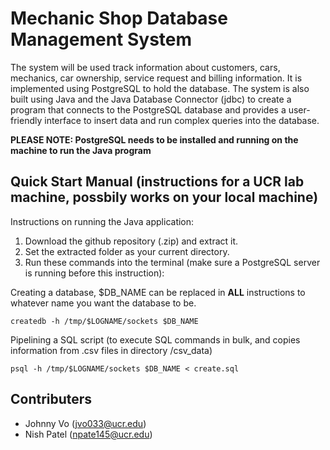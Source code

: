 # Mechanic Shop Database Management System

The system will be used track information about customers, cars, mechanics, car ownership, service request and billing information. It is implemented using PostgreSQL to hold the database. The system is also built using Java and the Java Database Connector (jdbc) to create a program that connects to the PostgreSQL database and provides a user-friendly interface to insert data and run complex queries into the database.

**PLEASE NOTE: PostgreSQL needs to be installed and running on the machine to run the Java program**

## Quick Start Manual (instructions for a UCR lab machine, possbily works on your local machine)

Instructions on running the Java application:
1. Download the github repository (.zip) and extract it.
2. Set the extracted folder as your current directory.
3. Run these commands into the terminal (make sure a PostgreSQL server is running before this instruction):

Creating a database, $DB_NAME can be replaced in **ALL** instructions to whatever name you want the database to be.
```
createdb -h /tmp/$LOGNAME/sockets $DB_NAME
```

Pipelining a SQL script (to execute SQL commands in bulk, and copies information from .csv files in directory /csv_data)
```
psql -h /tmp/$LOGNAME/sockets $DB_NAME < create.sql
```




## Contributers
* Johnny Vo (jvo033@ucr.edu)
* Nish Patel (npate145@ucr.edu)
